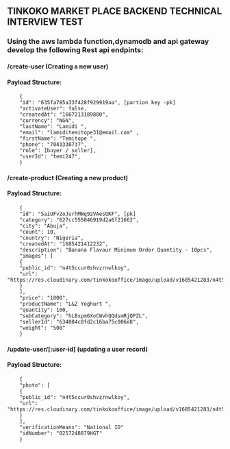 ## TINKOKO MARKET PLACE BACKEND TECHNICAL INTERVIEW TEST

### Using the aws lambda function,dynamodb and api gateway develop the following Rest api endpints:

#### /create-user (Creating a new user)
#### Payload Structure:
```
    {
    "id": "635fa785a33f428f929919aa", [partion key -pk]
    "activateUser": false,
    "createdAt": "1667213189880",
    "currency": "NGN",
    "lastName": "Lamidi ",
    "email": "lamiditemitope31@email.com" ,
    "firstName": "Temitope ",
    "phone": "7043330737",
    "role": [buyer / seller],
    "userId": "temi247",
    }
```

#### /create-product (Creating a new product)
#### Payload Structure:
```
    {
    "id": "SaiUFv2oJurhMWq92VAesQKF", [pk]
    "category": "627cc555046919d2a6f21662",
    "city": "Abuja",
    "count": 10,
    "country": "Nigeria",
    "createdAt": "1685421412232",
    "description": "Banana Flavour Minimum Order Quantity - 10pcs",
    "images": [
    {
    "public_id": "n4t5ccur0shvzrnwlkoy",
    "url": "https://res.cloudinary.com/tinkokooffice/image/upload/v1685421283/n4t5ccur0shvzrnwlkoy.jpg"
    }
    ],
    "price": "1000",
    "productName": "L&Z Yoghurt ",
    "quantity": 100,
    "subCategory": "hLBxpm6XoCWvhQQdsmRjQPZL",
    "sellerId": "634084c8fd2c16ba75c006e8",
    "weight": "500"
    }
```
#### /update-user/[:user-id] (updating a user record)
#### Payload Structure:
```
    {
    "photo": [
    {
    "public_id": "n4t5ccur0shvzrnwlkoy",
    "url": "https://res.cloudinary.com/tinkokooffice/image/upload/v1685421283/n4t5ccur0shvzrnwlkoy.jpg"
    }
    ],
    "verificationMeans": "National ID"
    "idNumber": "0257248879HGT"
    }
```


